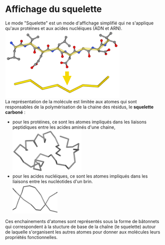 # Affichage du squelette
Le mode "Squelette" est un mode d'affichage simplifié qui ne s'applique qu'aux protéines et aux acides nucléiques (ADN et ARN).  
![Squelette](static/img/squ2.png)  
La représentation de la molécule est limitée aux atomes qui sont responsables de la polymérisation de la chaine des résidus, le **squelette carboné** :
* pour les protéines, ce sont les atomes impliqués dans les liaisons peptidiques entre les acides aminés d'une chaine, 
![Squelette](static/img/squ1.png)  
* pour les acides nucléiques, ce sont les atomes impliqués dans les liaisons entre les nucléotides d'un brin.  
![Squelette](static/img/sqeun.png)   

Ces enchainements d'atomes sont représentés sous la forme de bâtonnets qui correspondent à la stucture de base de la chaîne (le squelette) autour de laquelle s'organisent les autres atomes pour donner aux molécules leurs propriétés fonctionnelles.
